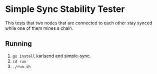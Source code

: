 # Simple Sync Stability Tester
This tests that two nodes that are connected to each other
stay synced while one of them mines a chain.

## Running
 1. `go install` karlsend and simple-sync.
 2. `cd run`
 3. `./run.sh`



